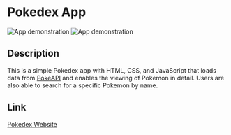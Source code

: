 # Pokedex App

<img src="pokedex_screenshot1.PNG" alt="App demonstration">
<img src="pokedex_screenshot2.PNG" alt="App demonstration">

## Description
This is a simple Pokedex app with HTML, CSS, and JavaScript that loads data from [PokeAPI](https://pokeapi.co/) and enables the viewing of Pokemon in detail. Users are also able to search for a specific Pokemon by name.

## Link
[Pokedex Website](https://gracesuhyun.github.io/pokedex)